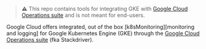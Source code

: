 > :warning: This repo contains tools for integrating GKE with
> [Google Cloud Operations suite][cloudOperationsSite] and is not meant
> for end-users.

Google Cloud offers integrated, out of the box
[k8sMonitoring][monitoring and logging] for Google Kubernetes
Engine (GKE) through the 
[Google Cloud Operations suite][cloudOperationsSite] (fka Stackdriver).

[k8sMonitoring]: https://cloud.google.com/kubernetes-engine-monitoring
[cloudOperationsSite]: https://cloud.google.com/products/operations 
